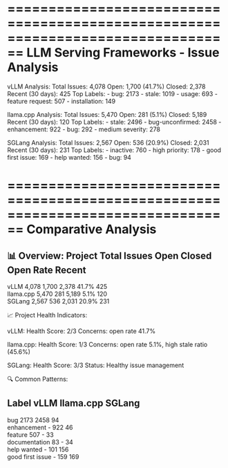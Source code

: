 ================================================================================
LLM Serving Frameworks - Issue Analysis
================================================================================

vLLM Analysis:
  Total Issues: 4,078
  Open: 1,700 (41.7%)
  Closed: 2,378
  Recent (30 days): 425
  Top Labels:
    - bug: 2173
    - stale: 1019
    - usage: 693
    - feature request: 507
    - installation: 149

llama.cpp Analysis:
  Total Issues: 5,470
  Open: 281 (5.1%)
  Closed: 5,189
  Recent (30 days): 120
  Top Labels:
    - stale: 2496
    - bug-unconfirmed: 2458
    - enhancement: 922
    - bug: 292
    - medium severity: 278

SGLang Analysis:
  Total Issues: 2,567
  Open: 536 (20.9%)
  Closed: 2,031
  Recent (30 days): 231
  Top Labels:
    - inactive: 760
    - high priority: 178
    - good first issue: 169
    - help wanted: 156
    - bug: 94

================================================================================
Comparative Analysis
================================================================================

📊 Overview:
Project         Total Issues Open       Closed     Open Rate  Recent    
----------------------------------------------------------------------
vLLM            4,078        1,700      2,378      41.7%      425       
llama.cpp       5,470        281        5,189      5.1%       120       
SGLang          2,567        536        2,031      20.9%      231       

📈 Project Health Indicators:

vLLM:
  Health Score: 2/3
  Concerns: open rate 41.7%

llama.cpp:
  Health Score: 1/3
  Concerns: open rate 5.1%, high stale ratio (45.6%)

SGLang:
  Health Score: 3/3
  Status: Healthy issue management

🔍 Common Patterns:

Label                vLLM       llama.cpp  SGLang    
--------------------------------------------------
bug                  2173       2458       94        
enhancement          -          922        46        
feature              507        -          33        
documentation        83         -          34        
help wanted          -          101        156       
good first issue     -          159        169       
